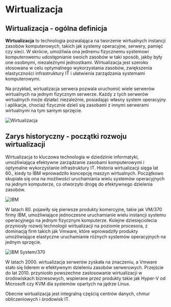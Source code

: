 # Wirtualizacja
## Wirtualizacja - ogólna definicja
**Wirtualizacja** to technologia pozwalająca na tworzenie wirtualnych instancji zasobów komputerowych, takich jak systemy operacyjne, serwery, pamięć czy sieci. W skrócie, umożliwia ona jednemu fizycznemu systemowi komputerowemu udostępnianie swoich zasobów w taki sposób, jakby były one osobnymi, niezależnymi jednostkami. Wirtualizacja jest szeroko stosowana w celu optymalnego wykorzystania zasobów, zwiększenia elastyczności infrastruktury IT i ułatwienia zarządzania systemami komputerowymi.

Na przykład, wirtualizacja serwera pozwala uruchomić wiele serwerów wirtualnych na jednym fizycznym serwerze. Każdy z tych serwerów wirtualnych może działać niezależnie, posiadając własny system operacyjny i aplikacje, chociaż fizycznie dzieli się zasobami z innymi serwerami wirtualnymi na tym samym sprzęcie.

![Wirtualizacja](https://www.inprox.pl/storage/uploads/news/72cf484e90c41a32b5f68dc58a2fb941.jpg)

## Zarys historyczny - początki rozwoju wirtualizacji

Wirtualizacja to kluczowa technologia w dziedzinie informatyki, umożliwiająca efektywne zarządzanie zasobami komputerowymi i optymalne wykorzystanie infrastruktury IT. Historia wirtualizacji sięga lat 60., kiedy to IBM wprowadziło koncepcję maszyn wirtualnych. Początkowo skupiała się ona na możliwości uruchamiania wielu systemów operacyjnych na jednym komputerze, co otworzyło drogę do efektywnego dzielenia zasobów.

![IBM](https://www.virtual-it.pl/grafika/art/histwirt/IBM-System-360-Model-65_operator-console.jpg) 

W latach 80. pojawiły się pierwsze produkty komercyjne, takie jak VM/370 firmy IBM, umożliwiające jednoczesne uruchamianie wielu instancji systemu operacyjnego na jednym fizycznym komputerze. Kolejne dziesięciolecia przyniosły rozwój technologii wirtualizacji na poziomie procesora, z dominacją firm takich jak Vmware, które wprowadziły produkty umożliwiające elastyczne uruchamianie różnych systemów operacyjnych na jednym sprzęcie. 

![IBM System/370](https://upload.wikimedia.org/wikipedia/commons/thumb/c/cd/IBM_System_370-145_und_Bandlaufwerke_2401.png/300px-IBM_System_370-145_und_Bandlaufwerke_2401.png)

W latach 2000. wirtualizacja serwerów zyskała na znaczeniu, a Vmware stało się liderem w efektywnym dzieleniu zasobów serwerowych. Przejście do lat 2010. przyniosło powszechne zastosowanie wirtualizacji w środowiskach biznesowych, wspierane przez produkty takie jak Hyper-V od Microsoft czy KVM dla systemów opartych na jądrze Linux.

Obecnie wirtualizacja jest integralną częścią centrów danych, chmur obliczeniowych i środowisk IT.
